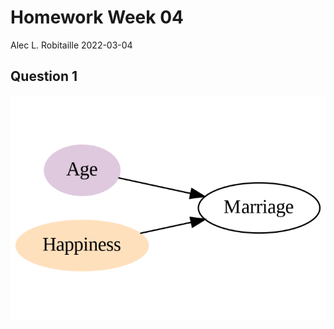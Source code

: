 Homework Week 04
================
Alec L. Robitaille
2022-03-04

## Question 1

![](../graphics/homework/h04_q01_dag-1.png)<!-- -->
